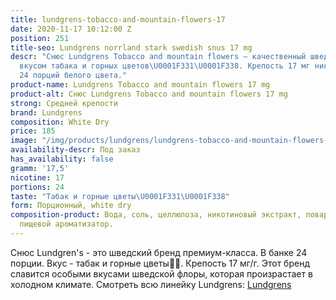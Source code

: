 ```yaml
---
title: lundgrens-tobacco-and-mountain-flowers-17
date: 2020-11-17 10:12:00 Z
position: 251
title-seo: Lundgrens norrland stark swedish snus 17 mg
descr: "Снюс Lundgrens Tobacco and mountain flowers — качественный шведский снюс со
  вкусом табака и горных цветов\U0001F331\U0001F338. Крепость 17 мг никотина. В банке
  24 порций белого цвета."
product-name: Lundgrens Tobacco and mountain flowers 17 mg
product-alt: Снюс Lundgrens Tobacco and mountain flowers 17 mg
strong: Средней крепости
brand: Lundgrens
composition: White Dry
price: 185
image: "/img/products/lundgrens/lundgrens-tobacco-and-mountain-flowers-17.jpg"
availability-descr: Под заказ
has_availability: false
gramm: '17,5'
nicotine: 17
portions: 24
taste: "Табак и горные цветы\U0001F331\U0001F338"
form: Порционный, white dry
composition-product: Вода, соль, целлюлоза, никотиновый экстракт, поваренная сода,
  пищевой ароматизатор.
---
```


Снюс Lundgren's - это  шведский бренд премиум-класса. В банке 24 порции. Вкус - табак и горные цветы🌱🌸. Крепость 17 мг/г. Этот бренд славится особыми вкусами шведской флоры, которая произрастает в холодном климате. Смотреть всю линейку Lundgrens: <a href="/lundgrens-snus">Lundgrens</a>
